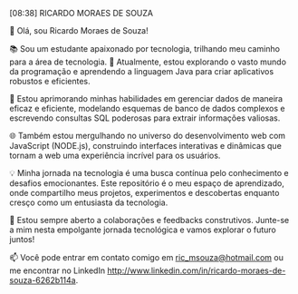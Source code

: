 [08:38] RICARDO MORAES DE SOUZA

👋 Olá, sou Ricardo Moraes de Souza!

 

📚 Sou um estudante apaixonado por tecnologia, trilhando meu caminho para a área de tecnologia. 🚀 Atualmente, estou explorando o vasto mundo da programação e aprendendo a linguagem Java para criar aplicativos robustos e eficientes.

 

💾 Estou aprimorando minhas habilidades em gerenciar dados de maneira eficaz e eficiente, modelando esquemas de banco de dados complexos e escrevendo consultas SQL poderosas para extrair informações valiosas.

 

🌐 Também estou mergulhando no universo do desenvolvimento web com JavaScript (NODE.js), construindo interfaces interativas e dinâmicas que tornam a web uma experiência incrível para os usuários.

 

💡 Minha jornada na tecnologia é uma busca contínua pelo conhecimento e desafios emocionantes. Este repositório é o meu espaço de aprendizado, onde compartilho meus projetos, experimentos e descobertas enquanto cresço como um entusiasta da tecnologia.

 

🤝 Estou sempre aberto a colaborações e feedbacks construtivos. Junte-se a mim nesta empolgante jornada tecnológica e vamos explorar o futuro juntos!

 

📫 Você pode entrar em contato comigo em ric_msouza@hotmail.com ou me encontrar no LinkedIn http://www.linkedin.com/in/ricardo-moraes-de-souza-6262b114a.

